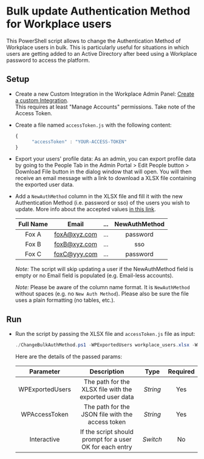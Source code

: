 # Bulk update Authentication Method for Workplace users

This PowerShell script allows to change the Authentication Method of Workplace users in bulk.
This is particularly useful for situations in which users are getting added to an Active Directory after beed using a Workplace password to access the platform.

## Setup

* Create a new Custom Integration in the Workplace Admin Panel: [Create a custom Integration](https://developers.facebook.com/docs/workplace/custom-integrations-new/#creating).<br/>This requires at least "Manage Accounts" permissions. Take note of the Access Token.

* Create a file named `accessToken.js` with the following content:

   ```javascript
   {
         "accessToken" : "YOUR-ACCESS-TOKEN"
   }
   ```

 * Export your users' profile data: As an admin, you can export profile data by going to the People Tab in the Admin Portal > Edit People button > Download File button in the dialog window that will open. You will then receive an email message with a link to download a XLSX file containing the exported user data.

 * Add a `NewAuthMethod` column in the XLSX file and fill it with the new Authentication Method (i.e. password or sso) of the users you wish to update. More info about the accepted values [in this link](https://developers.facebook.com/docs/workplace/reference/account-management-api/scim-v2#authmethodschema).

   | Full Name   |      Email    |  ...  |     NewAuthMethod   |
   |:-----------:|:-------------:|:-----:|:-------------------:|
   | Fox A       |  foxA@xyz.com |  ...  |   password          |
   | Fox B       |  foxB@xyz.com |  ...  |   sso               |
   | Fox C       |  foxC@yyy.com |  ...  |   password          |

    _Note:_ The script will skip updating a user if the NewAuthMethod field is empty or no Email field is populated (e.g. Email-less accounts).

    _Note:_ Please be aware of the column name format. It is `NewAuthMethod` without spaces (e.g. no `New Auth Method`). Please also be sure the file uses a plain formatting (no tables, etc.).

## Run

* Run the script by passing the XLSX file and `accessToken.js` file as input:

   ```powershell
   ./ChangeBulkAuthMethod.ps1 -WPExportedUsers workplace_users.xlsx -WPAccessToken accessToken.js -Interactive
   ```

   Here are the details of the passed params:

   | Parameter         | Description                                                |  Type    |  Required    |
   |:-----------------:|:----------------------------------------------------------:|:--------:|:------------:|
   | WPExportedUsers   |  The path for the XLSX file with the exported user data    | _String_ | Yes          |
   | WPAccessToken     |  The path for the JSON file with the access token          | _String_ | Yes          |
   | Interactive       |  If the script should prompt for a user OK for each entry  | _Switch_ | No           |
